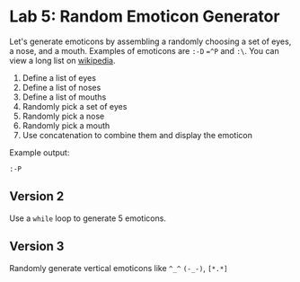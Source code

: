 
# Lab 5: Random Emoticon Generator

Let's generate emoticons by assembling a randomly choosing a set of eyes, a nose, and a mouth. Examples of emoticons are `:-D` `=^P` and `:\`. You can view a long list on [wikipedia](https://en.wikipedia.org/wiki/List_of_emoticons).

1. Define a list of eyes
2. Define a list of noses
3. Define a list of mouths
4. Randomly pick a set of eyes
5. Randomly pick a nose
6. Randomly pick a mouth
7. Use concatenation to combine them and display the emoticon

Example output:
```
:-P
```

## Version 2

Use a `while` loop to generate 5 emoticons.

## Version 3

Randomly generate vertical emoticons like `^_^` `(-_-)`, `[*.*]`
